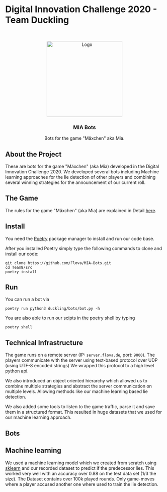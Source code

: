 # Digital Innovation Challenge 2020 - Team Duckling 
<!-- PROJECT LOGO -->
<br />
<p align="center">
  <img src="https://user-images.githubusercontent.com/62751653/94692773-3b6ac300-0333-11eb-97f3-e245963fea74.jpg" alt="Logo" width="240" height="240">
<h3 align="center">MIA Bots</h3>
  <p align="center">
    Bots for the game "Mäxchen" aka Mia.
  </p>
</p>

## About the Project

These are bots for the game "Mäxchen" (aka Mia) developed in the Digital Innovation Challenge 2020. We developed several bots including Machine learning approaches for the lie detection of other players and combining several winning strategies for the announcement of our current roll.

## The Game

The rules for the game "Mäxchen" (aka Mia) are explained in Detail [here](https://en.wikipedia.org/wiki/Mia_(game)).

## Install
You need the [Poetry](https://python-poetry.org/) package manager to install and run our code base.

After you installed Poetry simply type the following commands to clone and install our code:

```
git clone https://github.com/Flova/MIA-Bots.git
cd Team8/src
poetry install
```

## Run

You can run a bot via 
```
poetry run python3 duckling/bots/bot.py -h
```

You are also able to run our scipts in the poetry shell by typing
```
poetry shell
```

## Technical Infrastructure
The game runs on a remote server (IP: `server.flova.de`, port: `9000`). 
The players communicate with the server using text-based protocol over UDP (using UTF-8 encoded strings)
We wrapped this protocol to a high level python api.

We also introduced an object oriented hierarchy which allowed us to combine multiple strategies and abstract the server communication on multiple levels. 
Allowing methods like our machine learning based lie detection.

We also added some tools to listen to the game traffic, parse it and save them in a structured format. 
This resulted in huge datasets that we used for our machine learning approach.

## Bots


## Machine learning
We used a machine learning model which we created from scratch using [sklearn](https://scikit-learn.org/stable/) and our recorded dataset to predict if the predecessor lies. This worked very well with an accuracy over 0.88 on the test data set (1/3 the size).
The Dataset contains over 100k played rounds. Only game-moves where a player accused another one where used to train the lie detection.  

